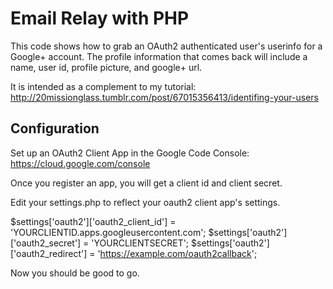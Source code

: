 Email Relay with PHP
=============================
This code shows how to grab an OAuth2 authenticated user's userinfo for a Google+ account.
The profile information that comes back will include a name, user id, profile picture, and google+ url.

It is intended as a complement to my tutorial:
http://20missionglass.tumblr.com/post/67015356413/identifing-your-users

Configuration
--------------
Set up an OAuth2 Client App in the Google Code Console:
https://cloud.google.com/console

Once you register an app, you will get a client id and client secret.  

Edit your settings.php to reflect your oauth2 client app's settings.

$settings['oauth2']['oauth2_client_id'] = 'YOURCLIENTID.apps.googleusercontent.com';
$settings['oauth2']['oauth2_secret'] = 'YOURCLIENTSECRET';
$settings['oauth2']['oauth2_redirect'] = 'https://example.com/oauth2callback';



Now you should be good to go.


